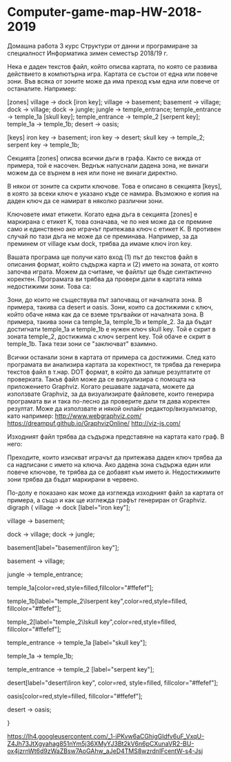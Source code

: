 # Computer-game-map-HW-2018-2019
Домашна работа 3
курс Структури от данни и програмиране
за специалност Информатика
зимен семестър 2018/19 г.


Нека е даден текстов файл, който описва картата, по която се развива действието в компютърна игра. Картата се състои от една или повече зони. Във всяка от зоните може да има преход към една или повече от останалите. Например:

[zones]
village -> dock [iron key];
village -> basement;
basement -> village;
dock -> village;
dock -> jungle;
jungle -> temple_entrance;
temple_entrance -> temple_1a [skull key];
temple_entrance -> temple_2 [serpent key];
temple_1a -> temple_1b;
desert -> oasis;

[keys]
iron key -> basement;
iron key -> desert;
skull key -> temple_2;
serpent key -> temple_1b;

Секцията [zones] описва всички дъги в графа. Както се вижда от примера, той е насочен. Веднъж напуснали дадена зона, не винаги можем да се върнем в нея или поне не винаги директно. 

В някои от зоните са скрити ключове. Това е описано в секцията [keys], в която за всеки ключ е указано къде се намира. Възможно е копия на даден ключ да се намират в няколко различни зони.

Ключовете имат етикети. Когато една дъга в секцията [zones] е маркирана с етикет K, това означава, че по нея може да се премине само и единствено ако играчът притежава ключ с етикет K. В противен случай по тази дъга не може да се преминава. Например, за да преминем от village към dock, трябва да имаме ключ iron key.

Вашата програма ще получи като вход (1) път до текстов файл в описания формат, който съдържа карта и (2) името на зоната, от която започва играта. Можем да считаме, че файлът ще бъде синтактично коректен. Програмата ви трябва да провери дали в картата няма недостижими зони. Това са:

Зони, до които не съществува път започващ от началната зона. В примера, такива са desert и oasis.
Зони, които са достижими с ключ, който обаче няма как да се вземе тръгвайки от началната зона. В примера, такива зони са temple_1a, temple_1b и temple_2. За да бъдaт достигнати temple_1a и temple_1b е нужен ключ skull key. Той е скрит в зоната temple_2, достижима с ключ serpent key. Той обаче е скрит в temple_1b. Така тези зони се "заключват" взаимно.

Всички останали зони в картата от примера са достижими. След като програмата ви анализира картата за коректност, тя трябва да генерира текстов файл в т.нар. DOT формат, в който да запише резултатите от проверката. Такъв файл може да се визуализира с помощта на приложението Graphviz. Когато решавате задачата, можете да използвате Graphviz, за да визуализирате файловете, които генерира програмата ви и така по-лесно да проверите дали тя дава коректен резултат. Може да използвате и някой онлайн редактор/визуализатор, като например:
http://www.webgraphviz.com/
https://dreampuf.github.io/GraphvizOnline/
http://viz-js.com/

Изходният файл трябва да съдържа представяне на картата като граф. В него:

Преходите, които изискват играчът да притежава даден ключ трябва да са надписани с името на ключа.
Ако дадена зона съдържа един или повече ключове, те трябва да се добавят към името ѝ.
Недостижимите зони трябва да бъдат маркирани в червено.

По-долу е показано как може да изглежда изходният файл за картата от примера, а също и как ще изглежда графът генериран от Graphviz. 
digraph {
 village -> dock [label="iron key"];
 
 village -> basement;

 dock -> village;
 dock -> jungle;

 basement[label="basement\liron key"];
 
 basement -> village;

 jungle -> temple_entrance;

 temple_1a[color=red,style=filled,fillcolor="#ffefef"];
 
 temple_1b[label="temple_2\lserpent key",color=red,style=filled, fillcolor="#ffefef"];
 
 temple_2[label="temple_2\lskull key",color=red,style=filled, fillcolor="#ffefef"];
 

 temple_entrance -> temple_1a [label="skull key"];
 
 temple_1a -> temple_1b;
 
 temple_entrance -> temple_2 [label="serpent key"];
 
    
 desert[label="desert\liron key", color=red, style=filled, fillcolor="#ffefef"];
 
 oasis[color=red,style=filled, fillcolor="#ffefef"];
 
 desert -> oasis;
 
}

https://lh4.googleusercontent.com/_1-iPKvw6aCGhigGldfv6uF_VxqU-Z4Jh73JtXgyahag851nYm5j36XMyYJ3Bt2kV6n6pCXunaVR2-BU-ox4jzrnWt6d9zWaZBsw7AoGAhw_aJeD4TMS8wzrdnIFcentW-s4-Jsj


